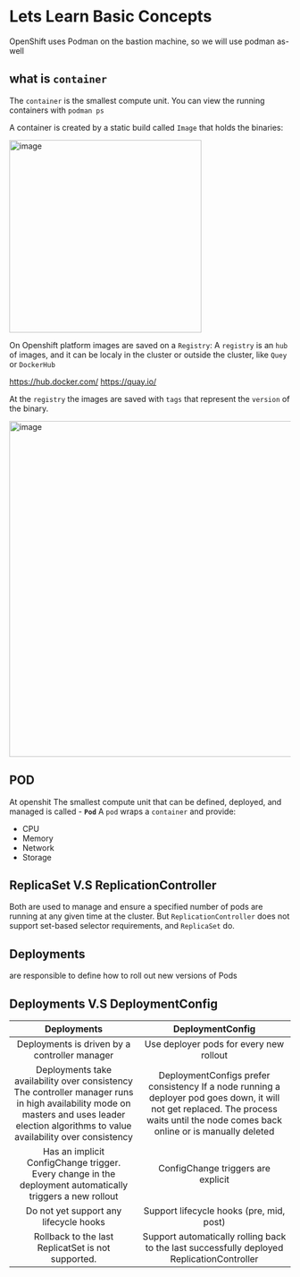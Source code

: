 # Lets Learn Basic Concepts

OpenShift uses Podman on the bastion machine, so we will use podman as-well 

## what is `container`

The `container` is the smallest compute unit.
You can view the running containers with ```podman ps```

A container is created by a static build called `Image` that holds the binaries:


<img width="344" alt="image" src="https://user-images.githubusercontent.com/100561043/167797354-5c04ecd1-f915-4c09-a3c0-0388aacd8bdb.png">


On Openshift platform images are saved on a `Registry`:
A `registry` is an `hub` of images, and it can be localy in the cluster or outside the cluster, like `Quey` or `DockerHub`

https://hub.docker.com/
https://quay.io/

At the `registry` the images are saved with `tags` that represent the `version` of the binary.

<img width="600" alt="image" src="https://user-images.githubusercontent.com/100561043/167798887-27571b2b-ebe3-4a30-b74e-94018e615f29.png">

## POD

At openshit The smallest compute unit that can be defined, deployed, and managed is called - **`Pod`**
A `pod` wraps a `container` and provide:
- CPU
- Memory
- Network
- Storage

## ReplicaSet V.S ReplicationController

Both are used to manage and ensure a specified number of pods are running at any given time at the cluster.
But `ReplicationController` does not support set-based selector requirements, and `ReplicaSet` do.


## Deployments

are responsible to define how to roll out new versions of Pods

## Deployments V.S DeploymentConfig

| Deployments | DeploymentConfig |
| :---: | :---: |
| Deployments is driven by a controller manager | Use deployer pods for every new rollout |
| Deployments take availability over consistency The controller manager runs in high availability mode on masters and uses leader election algorithms to value availability over consistency | DeploymentConfigs prefer consistency If a node running a deployer pod goes down, it will not get replaced. The process waits until the node comes back online or is manually deleted  |
| Has an implicit ConfigChange trigger.  Every change in the deployment automatically triggers a new rollout | ConfigChange triggers are explicit |
| Do not yet support any lifecycle hooks | Support lifecycle hooks (pre, mid, post) |
| Rollback to the last ReplicatSet is not supported. | Support automatically rolling back to the last successfully deployed ReplicationController |

